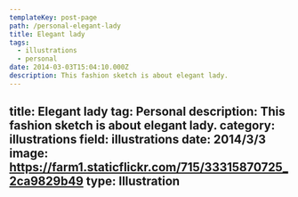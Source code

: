 ```yaml
---
templateKey: post-page
path: /personal-elegant-lady
title: Elegant lady
tags:
  - illustrations
  - personal
date: 2014-03-03T15:04:10.000Z
description: This fashion sketch is about elegant lady.
---
```


title: Elegant lady
tag: Personal
description: This fashion sketch is about elegant lady.
category: illustrations
field: illustrations
date: 2014/3/3
image: https://farm1.staticflickr.com/715/33315870725_2ca9829b49
type: Illustration
---
